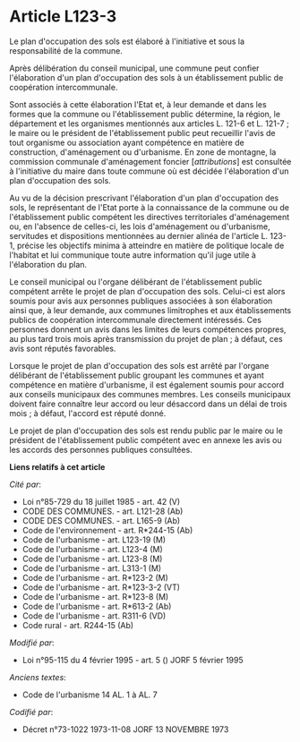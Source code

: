 # Article L123-3

Le plan d'occupation des sols est élaboré à l'initiative et sous la responsabilité de la commune.

Après délibération du conseil municipal, une commune peut confier l'élaboration d'un plan d'occupation des sols à un
établissement public de coopération intercommunale.

Sont associés à cette élaboration l'Etat et, à leur demande et dans les formes que la commune ou l'établissement public
détermine, la région, le département et les organismes mentionnés aux articles L. 121-6 et L. 121-7 ; le maire ou le
président de l'établissement public peut recueillir l'avis de tout organisme ou association ayant compétence en matière de
construction, d'aménagement ou d'urbanisme. En zone de montagne, la commission communale d'aménagement foncier
[*attributions*] est consultée à l'initiative du maire dans toute commune où est décidée l'élaboration d'un plan d'occupation
des sols.

Au vu de la décision prescrivant l'élaboration d'un plan d'occupation des sols, le représentant de l'Etat porte à la
connaissance de la commune ou de l'établissement public compétent les directives territoriales d'aménagement ou, en l'absence
de celles-ci, les lois d'aménagement ou d'urbanisme, servitudes et dispositions mentionnées au dernier alinéa de l'article L.
123-1, précise les objectifs minima à atteindre en matière de politique locale de l'habitat et lui communique toute autre
information qu'il juge utile à l'élaboration du plan.

Le conseil municipal ou l'organe délibérant de l'établissement public compétent arrête le projet de plan d'occupation des
sols. Celui-ci est alors soumis pour avis aux personnes publiques associées à son élaboration ainsi que, à leur demande, aux
communes limitrophes et aux établissements publics de coopération intercommunale directement intéressés. Ces personnes
donnent un avis dans les limites de leurs compétences propres, au plus tard trois mois après transmission du projet de plan ;
à défaut, ces avis sont réputés favorables.

Lorsque le projet de plan d'occupation des sols est arrêté par l'organe délibérant de l'établissement public groupant les
communes et ayant compétence en matière d'urbanisme, il est également soumis pour accord aux conseils municipaux des communes
membres. Les conseils municipaux doivent faire connaître leur accord ou leur désaccord dans un délai de trois mois ; à
défaut, l'accord est réputé donné.

Le projet de plan d'occupation des sols est rendu public par le maire ou le président de l'établissement public compétent
avec en annexe les avis ou les accords des personnes publiques consultées.

**Liens relatifs à cet article**

_Cité par_:

  - Loi n°85-729 du 18 juillet 1985 - art. 42 (V)
  - CODE DES COMMUNES. - art. L121-28 (Ab)
  - CODE DES COMMUNES. - art. L165-9 (Ab)
  - Code de l'environnement - art. R*244-15 (Ab)
  - Code de l'urbanisme - art. L123-19 (M)
  - Code de l'urbanisme - art. L123-4 (M)
  - Code de l'urbanisme - art. L123-8 (M)
  - Code de l'urbanisme - art. L313-1 (M)
  - Code de l'urbanisme - art. R*123-2 (M)
  - Code de l'urbanisme - art. R*123-3-2 (VT)
  - Code de l'urbanisme - art. R*123-8 (M)
  - Code de l'urbanisme - art. R*613-2 (Ab)
  - Code de l'urbanisme - art. R311-6 (VD)
  - Code rural - art. R244-15 (Ab)

_Modifié par_:

  - Loi n°95-115 du 4 février 1995 - art. 5 () JORF 5 février 1995

_Anciens textes_:

  - Code de l'urbanisme 14 AL. 1 à AL. 7

_Codifié par_:

  - Décret n°73-1022 1973-11-08 JORF 13 NOVEMBRE 1973
